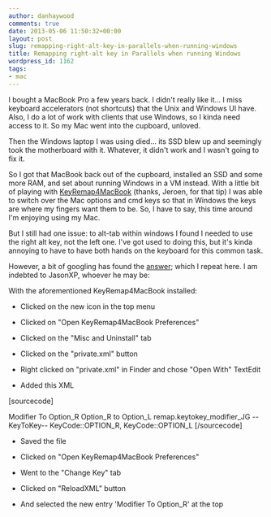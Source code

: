 ```yaml
---
author: danhaywood
comments: true
date: 2013-05-06 11:50:32+00:00
layout: post
slug: remapping-right-alt-key-in-parallels-when-running-windows
title: Remapping right-alt key in Parallels when running Windows
wordpress_id: 1162
tags:
- mac
---
```


I bought a MacBook Pro a few years back.  I didn't really like it... I miss keyboard accelerators (not shortcuts) that the Unix and Windows UI have.  Also, I do a lot of work with clients that use Windows, so I kinda need access to it.  So my Mac went into the cupboard, unloved.

Then the Windows laptop I was using died... its SSD blew up and seemingly took the motherboard with it.  Whatever, it didn't work and I wasn't going to fix it.

So I got that MacBook back out of the cupboard, installed an SSD and some more RAM, and set about running Windows in a VM instead<!-- more -->.  With a little bit of playing with [KeyRemap4MacBook](http://pqrs.org/macosx/keyremap4macbook/) (thanks, Jeroen, for that tip) I was able to switch over the Mac options and cmd keys so that in Windows the keys are where my fingers want them to be.  So, I have to say, this time around I'm enjoying using my Mac.

But I still had one issue: to alt-tab within windows I found I needed to use the right alt key, not the left one.  I've got used to doing this, but it's kinda annoying to have to have both hands on the keyboard for this common task.

However, a bit of googling has found the [answer](http://forum.parallels.com/showthread.php?259063-make-right-alt-key-like-left-alt&p=639986&viewfull=1#post639986); which I repeat here.  I am indebted to JasonXP, whoever he may be:

With the aforementioned KeyRemap4MacBook installed:



	
  * Clicked on the new icon in the top menu 


	
  * Clicked on "Open KeyRemap4MacBook Preferences"


	
  * Clicked on the "Misc and Uninstall" tab


	
  * Clicked on the "private.xml" button 


	
  * Right clicked on "private.xml" in Finder and chose "Open With" TextEdit


	
  * Added this XML


[sourcecode]
<?xml version="1.0"?>
<root>
<item>
<name>Modifier To Option_R</name>
<appendix>Option_R to Option_L</appendix>
<identifier>remap.keytokey_modifier_JG</identifier>
<autogen>--KeyToKey-- KeyCode::OPTION_R, KeyCode::OPTION_L</autogen>
</item>
</root>
[/sourcecode]
	
  * Saved the file


	
  * Clicked on "Open KeyRemap4MacBook Preferences"


	
  * Went to the "Change Key" tab


	
  * Clicked on "ReloadXML" button


	
  * And selected the new entry 'Modifier To Option_R' at the top





